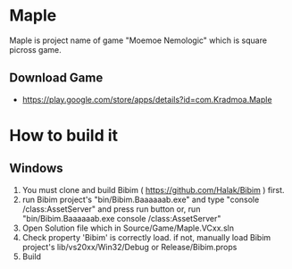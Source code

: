 # Maple
Maple is project name of game "Moemoe Nemologic" which is square picross game.

## Download Game
- https://play.google.com/store/apps/details?id=com.Kradmoa.Maple

# How to build it
## Windows
1. You must clone and build Bibim ( https://github.com/Halak/Bibim ) first.
2. run Bibim project's "bin/Bibim.Baaaaaab.exe" and type "console /class:AssetServer" and press run button or, run "bin/Bibim.Baaaaaab.exe console /class:AssetServer"
3. Open Solution file which in Source/Game/Maple.VCxx.sln
4. Check property 'Bibim' is correctly load. if not, manually load Bibim project's lib/vs20xx/Win32/Debug or Release/Bibim.props
5. Build
